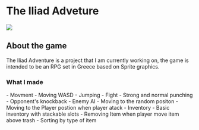 <h1>The Iliad Adveture</h1>

<img src="https://i.postimg.cc/Hk5HkL6C/screen1.png"></img>


<h2>About the game</h2>

The Iliad Adventure is a project that I am currently working on,
the game is intended to be an RPG set in Greece based on Sprite graphics.
<div dir="auto">
<h3>What I made</h3>
  - Movment
   - Moving WASD
   - Jumping
  - Fight
    - Strong and normal punching
    - Opponent's knockback
  - Enemy AI
    - Moving to the random positon
   - Moving to the Player postion when player atack
  - Inventory
   - Basic inventory with stackable slots  
   - Removing Item when player move item above trash
   - Sorting by type of item
</div>
